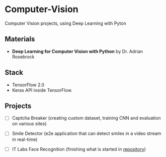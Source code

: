 # Computer-Vision

Computer Vision projects, using Deep Learning with Pyton

## Materials
- **Deep Learning for Computer Vision with Python** by Dr. Adrian Rosebrock

## Stack

- TensorFlow 2.0 
- Keras API inside TensorFlow.

## Projects

- [ ] Captcha Breaker (creating custom dataset, training CNN and evaluation on various sites)
- [ ] Smile Detector (e2e application that can detect smiles in a video stream in real-time)
- [ ] IT Labs Face Recognition (finishing what is started in [repository](https://github.com/IT-Labs/TLsfuntime))

